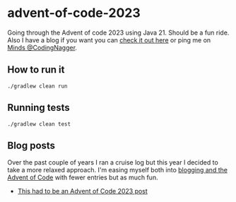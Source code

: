 # advent-of-code-2023

Going through the Advent of code 2023 using Java 21. Should be a fun ride. Also I have a blog if you want you
can [check it out here](https://www.codingnagger.com/) or ping me
on [Minds @CodingNagger](https://minds.com/CodingNagger).

## How to run it

```
./gradlew clean run
```

## Running tests

```
./gradlew clean test
```

## Blog posts

Over the past couple of years I ran a cruise log but this year I decided to take a more relaxed approach.
I'm easing myself both into [blogging and the Advent of Code](https://www.codingnagger.com/tag/advent-of-code-2023/)
with fewer entries but as much fun.

- [This had to be an Advent of Code 2023 post](https://www.codingnagger.com/2023/12/09/this-had-to-be-an-advent-of-code-2023-post/)